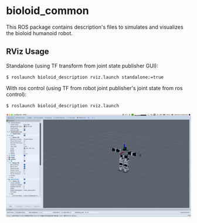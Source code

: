 # bioloid_common
This ROS package contains description's files to simulates and visualizes the bioloid humanoid robot. 


## RViz Usage
Standalone (using TF transform from joint state publisher GUI):
```
$ roslaunch bioloid_description rviz.launch standalone:=true
```

With ros control (using TF from robot joint publisher's joint state from ros control):
```
$ roslaunch bioloid_description rviz.launch
```

![system](bioloid_description/assets/images/bioloid_rviz.png)
